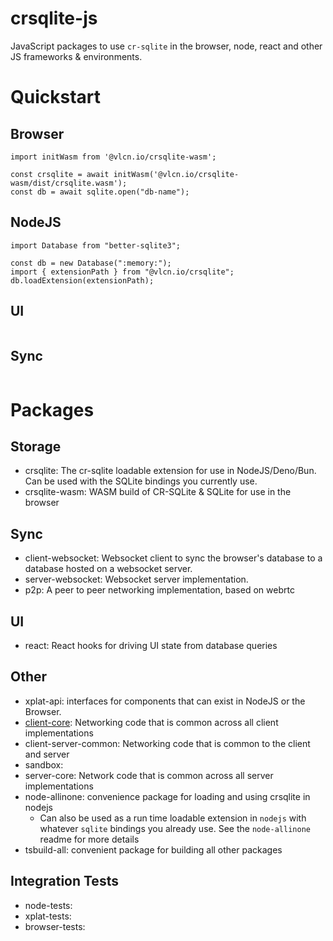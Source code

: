 # crsqlite-js

JavaScript packages to use `cr-sqlite` in the browser, node, react and other JS frameworks & environments.

# Quickstart

## Browser

```
import initWasm from '@vlcn.io/crsqlite-wasm';

const crsqlite = await initWasm('@vlcn.io/crsqlite-wasm/dist/crsqlite.wasm');
const db = await sqlite.open("db-name");
```

## NodeJS

```
import Database from "better-sqlite3";

const db = new Database(":memory:");
import { extensionPath } from "@vlcn.io/crsqlite";
db.loadExtension(extensionPath);
```

## UI

```
```

## Sync

```
```

# Packages

## Storage

- crsqlite: The cr-sqlite loadable extension for use in NodeJS/Deno/Bun. Can be used with the SQLite bindings you currently use.
- crsqlite-wasm: WASM build of CR-SQLite & SQLite for use in the browser

## Sync

- client-websocket: Websocket client to sync the browser's database to a database hosted on a websocket server.
- server-websocket: Websocket server implementation.
- p2p: A peer to peer networking implementation, based on webrtc

## UI

- react: React hooks for driving UI state from database queries

## Other

- xplat-api: interfaces for components that can exist in NodeJS or the Browser.
- [client-core](./client-core): Networking code that is common across all client implementations
- client-server-common: Networking code that is common to the client and server
- sandbox: 
- server-core: Network code that is common across all server implementations
- node-allinone: convenience package for loading and using crsqlite in nodejs
  - Can also be used as a run time loadable extension in `nodejs` with whatever `sqlite` bindings you already use. See the `node-allinone` readme for more details
- tsbuild-all: convenient package for building all other packages

## Integration Tests

- node-tests: 
- xplat-tests:
- browser-tests: